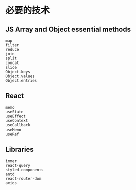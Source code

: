 # 必要的技术

## JS Array and Object essential methods

```
map
filter
reduce
join
split
concat
slice
Object.keys
Object.values
Object.entries
```
## React 

```
memo
useState
useEffect
useContext
useCallback
useMemo
useRef
```

## Libraries

```
immer
react-query
styled-components
antd
react-router-dom
axios
```
